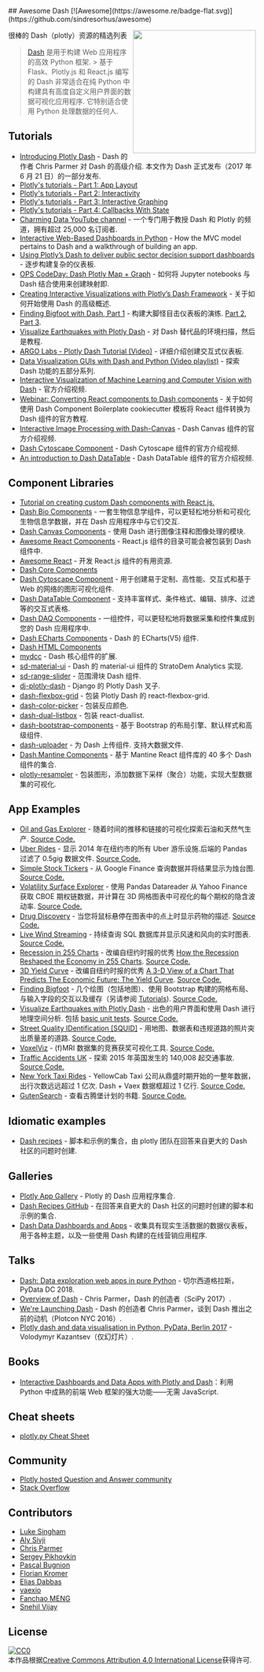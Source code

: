 <div class="github-widget" data-repo="ucg8j/awesome-dash"></div>
<script async src="https://pagead2.googlesyndication.com/pagead/js/adsbygoogle.js"></script><ins class="adsbygoogle" style="display:block" data-ad-client="ca-pub-6890694312814945" data-ad-slot="5473692530" data-ad-format="auto"  data-full-width-responsive="true"></ins><script>(adsbygoogle = window.adsbygoogle || []).push({});</script>
## Awesome Dash  [![Awesome](https://awesome.re/badge-flat.svg)](https://github.com/sindresorhus/awesome)

[<img src="https://cdn.rawgit.com/plotly/dash-docs/b1178b4e/images/dash-logo-stripe.svg" align="right" width="250">](https://plot.ly/products/dash/)


很棒的 Dash（plotly）资源的精选列表

> [Dash](https://plot.ly/products/dash/) 是用于构建 Web 应用程序的高效 Python 框架.
 &gt; 基于 Flask、Plotly.js 和 React.js 编写的 Dash 非常适合在纯 Python 中构建具有高度自定义用户界面的数据可视化应用程序. 它特别适合使用 Python 处理数据的任何人.


## Tutorials
- [Introducing Plotly Dash](https://medium.com/@plotlygraphs/introducing-dash-5ecf7191b503)  - Dash 的作者 Chris Parmer 对 Dash 的高级介绍. 本文作为 Dash 正式发布（2017 年 6 月 21 日）的一部分发布.
- [Plotly's tutorials - Part 1: App Layout](https://plot.ly/dash/getting-started)
- [Plotly's tutorials - Part 2: Interactivity](https://plot.ly/dash/getting-started-part-2)
- [Plotly's tutorials - Part 3: Interactive Graphing](https://plot.ly/dash/interactive-graphing)
- [Plotly's tutorials - Part 4: Callbacks With State](https://plot.ly/dash/state)
- [Charming Data YouTube channel](https://www.youtube.com/charmingdata) - 一个专门用于教授 Dash 和 Plotly 的频道，拥有超过 25,000 名订阅者.
- [Interactive Web-Based Dashboards in Python](https://alysivji.github.io/reactive-dashboards-with-dash.html) - How the MVC model pertains to Dash and a walkthrough of building an app.
- [Using Plotly’s Dash to deliver public sector decision support dashboards](https://medium.com/a-r-g-o/using-plotlys-dash-to-deliver-public-sector-decision-support-dashboards-ac863fa829fb) - 逐步构建复杂的仪表板.
- [OPS CodeDay: Dash Plotly Map + Graph](https://radumas.info/blog/tutorial/2017/08/10/codeday.html) - 如何将 Jupyter notebooks 与 Dash 结合使用来创建映射即.
- [Creating Interactive Visualizations with Plotly’s Dash Framework](http://pbpython.com/plotly-dash-intro.html) - 关于如何开始使用 Dash 的高级概述.
- [Finding Bigfoot with Dash, Part 1](https://timothyrenner.github.io/posts/bigfoot-with-dash-part-1/) - 构建大脚怪目击仪表板的演练. [Part 2](https://timothyrenner.github.io/posts/bigfoot-with-dash-part-2), [Part 3](https://timothyrenner.github.io/posts/bigfoot-with-dash-part-3/).
- [Visualize Earthquakes with Plotly Dash](https://www.giacomodebidda.com/visualize-earthquakes-with-plotly-dash/) - 对 Dash 替代品的环境扫描，然后是教程.
- [ARGO Labs - Plotly Dash Tutorial (Video)](https://www.youtube.com/watch?v=yfWJXkySfe0) - 详细介绍创建交互式仪表板.
- [Data Visualization GUIs with Dash and Python (Video playlist)](https://www.youtube.com/watch?v=J_Cy_QjG6NE&list=PLQVvvaa0QuDfsGImWNt1eUEveHOepkjqt) - 探索 Dash 功能的五部分系列.
- [Interactive Visualization of Machine Learning and Computer Vision with Dash](https://www.youtube.com/watch?v=3F5AR-uUqJc) - 官方介绍视频.
- [Webinar: Converting React components to Dash components](https://www.youtube.com/watch?v=wifoPPRgG_I) - 关于如何使用 Dash Component Boilerplate cookiecutter 模板将 React 组件转换为 Dash 组件的官方教程.
- [Interactive Image Processing with Dash-Canvas](https://www.youtube.com/watch?v=LKXSFBB5ccI) - Dash Canvas 组件的官方介绍视频.
- [Dash Cytoscape Component](https://www.youtube.com/watch?v=snXcIsCMQgk) - Dash Cytoscape 组件的官方介绍视频.
- [An introduction to Dash DataTable](https://www.youtube.com/watch?v=dueejcyrYh8) - Dash DataTable 组件的官方介绍视频.

## Component Libraries
- [Tutorial on creating custom Dash components with React.js.](https://plot.ly/dash/plugins)
- [Dash Bio Components](https://dash.plot.ly/dash-bio) - 一套生物信息学组件，可以更轻松地分析和可视化生物信息学数据，并在 Dash 应用程序中与它们交互.
- [Dash Canvas Components](https://dash.plot.ly/canvas) - 使用 Dash 进行图像注释和图像处理的模块.
- [Awesome React Components](https://github.com/brillout/awesome-react-components) - React.js 组件的目录可能会被包装到 Dash 组件中.
- [Awesome React](https://github.com/enaqx/awesome-react) - 开发 React.js 组件的有用资源.
- [Dash Core Components](https://github.com/plotly/dash-core-components)
- [Dash Cytoscape Component](https://dash.plot.ly/cytoscape) - 用于创建易于定制、高性能、交互式和基于 Web 的网络的图形可视化组件.
- [Dash DataTable Component](https://dash.plot.ly/datatable) - 支持丰富样式、条件格式、编辑、排序、过滤等的交互式表格.
- [Dash DAQ Components](https://dash.plot.ly/dash-daq) - 一组控件，可以更轻松地将数据采集和控件集成到您的 Dash 应用程序中.
- [Dash ECharts Components](https://github.com/mergeforward/dash_echarts) - Dash 的 ECharts(V5) 组件.
- [Dash HTML Components](https://github.com/plotly/dash-html-components)
- [mydcc](https://github.com/jimmybow/mydcc) - Dash 核心组件的扩展.
- [sd-material-ui](https://github.com/StratoDem/sd-material-ui) - Dash 的 material-ui 组件的 StratoDem Analytics 实现.
- [sd-range-slider](https://github.com/StratoDem/sd-range-slider) - 范围滑块 Dash 组件.
- [dj-plotly-dash](https://github.com/pikhovkin/dj-plotly-dash) - Django 的 Plotly Dash 叉子.
- [dash-flexbox-grid](https://github.com/pikhovkin/dash-flexbox-grid) - 包装 Plotly Dash 的 react-flexbox-grid.
- [dash-color-picker](https://github.com/vivekvs1/dash-color-picker) - 包装反应颜色.
- [dash-dual-listbox](https://github.com/vivekvs1/dash-dual-listbox) - 包装 react-duallist.
- [dash-bootstrap-components](https://dash-bootstrap-components.opensource.asidatascience.com/) - 基于 Bootstrap 的布局引擎、默认样式和高级组件.
- [dash-uploader](https://github.com/np-8/dash-uploader)  - 为 Dash 上传组件. 支持大数据文件.
- [Dash Mantine Components](https://github.com/snehilvj/dash-mantine-components) - 基于 Mantine React 组件库的 40 多个 Dash 组件的集合.
- [plotly-resampler](https://github.com/predict-idlab/plotly-resampler) - 包装图形，添加数据下采样（聚合）功能，实现大型数据集的可视化.

## App Examples
- [Oil and Gas Explorer](https://plot.ly/dash/gallery/new-york-oil-and-gas/) - 随着时间的推移和链接的可视化探索石油和天然气生产. [Source Code.](https://github.com/plotly/dash-oil-and-gas-demo)
- [Uber Rides](https://plot.ly/dash/gallery/uber-rides/) - 显示 2014 年在纽约市的所有 Uber 游乐设施.后端的 Pandas 过滤了 0.5gig 数据文件. [Source Code.](https://github.com/plotly/dash-uber-rides-demo)
- [Simple Stock Tickers](https://plot.ly/dash/gallery/stock-tickers/) - 从 Google Finance 查询数据并将结果显示为烛台图. [Source Code.](https://github.com/plotly/dash-stock-tickers-demo-app)
- [Volatility Surface Explorer](https://plot.ly/dash/gallery/volatility-surface) - 使用 Pandas Datareader 从 Yahoo Finance 获取 CBOE 期权链数据，并计算在 3D 网格图表中可视化的每个期权的隐含波动率. [Source Code.](https://github.com/plotly/dash-volatility-surface)
- [Drug Discovery](https://plot.ly/dash/gallery/drug-explorer/) - 当您将鼠标悬停在图表中的点上时显示药物的描述. [Source Code.](https://github.com/plotly/dash-drug-discovery-demo/)
- [Live Wind Streaming](https://plot.ly/dash/gallery/live-wind-data/) - 持续查询 SQL 数据库并显示风速和风向的实时图表. [Source Code.](https://github.com/plotly/dash-sample-apps/tree/main/apps/dash-wind-streaming)
- [Recession in 255 Charts](https://plot.ly/dash/gallery/recession-report/) - 改编自纽约时报的优秀 [How the Recession Reshaped the Economy in 255 Charts](https://www.nytimes.com/interactive/2014/06/05/upshot/how-the-recession-reshaped-the-economy-in-255-charts.html). [Source Code.](https://github.com/plotly/dash-recession-report-demo)
- [3D Yield Curve](https://plot.ly/dash/gallery/yield-curve/) - 改编自纽约时报的优秀 [A 3-D View of a Chart That Predicts The Economic Future: The Yield Curve](https://www.nytimes.com/interactive/2015/03/19/upshot/3d-yield-curve-economic-growth.html). [Source Code.](https://github.com/plotly/dash-yield-curve)
- [Finding Bigfoot](https://bigfoot-sightings-dash.herokuapp.com/) - 几个绘图（包括地图）、使用 Bootstrap 构建的网格布局、与输入字段的交互以及缓存（另请参阅 [Tutorials](#tutorials)). [Source Code.](https://github.com/timothyrenner/bigfoot-dash-app)
- [Visualize Earthquakes with Plotly Dash](https://belle-croissant-54211.herokuapp.com/)  - 出色的用户界面和使用 Dash 进行地理空间分析. 包括 [basic unit tests](https://github.com/jackdbd/dash-earthquakes/tree/master/tests). [Source Code.](https://github.com/jackdbd/dash-earthquakes)
- [Street Quality IDentification [SQUID]](https://squid-syracuse.herokuapp.com/) - 用地图、数据表和违规道路的照片突出质量差的道路. [Source Code.](https://github.com/amyoshino/SQUID-Syracuse-Dashboard)
- [VoxelViz](http://lukas-snoek.com/voxelviz) - (f)MRI 数据集的竞赛获奖可视化工具. [Source Code.](https://github.com/lukassnoek/VoxelViz)
- [Traffic Accidents UK](https://traffic-accidents-uk.herokuapp.com/) - 探索 2015 年英国发生的 140,008 起交通事故. [Source Code.](https://github.com/richard-muir/uk-car-accidents)
- [New York Taxi Rides](https://dash.vaex.io/)  - YellowCab Taxi 公司从鼎盛时期开始的一整年数据，出行次数远远超过 1 亿次.  Dash + Vaex 数据框超过 1 亿行. [Source Code.](https://github.com/vaexio/dash-120million-taxi-app)
- [GutenSearch](https://gutensearch.com/) - 查看古腾堡计划的书籍. [Source Code.](https://github.com/cordb/gutensearch)

## Idiomatic examples
- [Dash recipes](https://github.com/plotly/dash-recipes) - 脚本和示例的集合，由 plotly 团队在回答来自更大的 Dash 社区的问题时创建.

## Galleries
- [Plotly App Gallery](https://plot.ly/dash/gallery) - Plotly 的 Dash 应用程序集合.
- [Dash Recipes GitHub](https://github.com/plotly/dash-recipes) - 在回答来自更大的 Dash 社区的问题时创建的脚本和示例的集合.
- [Dash Data Dashboards and Apps](https://www.dashboardom.com/) - 收集具有现实生活数据的数据仪表板，用于各种主题，以及一些使用 Dash 构建的在线营销应用程序.

## Talks
- [Dash: Data exploration web apps in pure Python](https://www.youtube.com/watch?v=eusglTlW4OA) - 切尔西道格拉斯，PyData DC 2018.
- [Overview of Dash](https://www.youtube.com/watch?v=sea2K4AuPOk) - Chris Parmer，Dash 的创造者（SciPy 2017）.
- [We're Launching Dash](https://www.youtube.com/watch?v=5BAthiN0htc&t=1s) - Dash 的创造者 Chris Parmer，谈到 Dash 推出之前的动机（Plotcon NYC 2016）.
- [Plotly dash and data visualisation in Python, PyData, Berlin 2017](https://www.slideshare.net/vladimirkazantsev/plotly-dash-and-data-visualisation-in-python) - Volodymyr Kazantsev（仅幻灯片）.

## Books
- [Interactive Dashboards and Data Apps with Plotly and Dash](https://www.amazon.com/Interactive-Dashboards-Data-Apps-Plotly-ebook/dp/B08XMW45VY)：利用 Python 中成熟的前端 Web 框架的强大功能——无需 JavaScript.

## Cheat sheets
- [plotly.py Cheat Sheet](https://images.plot.ly/plotly-documentation/images/python_cheat_sheet.pdf)

## Community
- [Plotly hosted Question and Answer community](https://community.plot.ly)
- [Stack Overflow](https://stackoverflow.com/questions/tagged/plotly-dash)

## Contributors
- [Luke Singham](https://lukesingham.com/)
- [Aly Sivji](https://alysivji.github.io/)
- [Chris Parmer](https://github.com/chriddyp)
- [Sergey Pikhovkin](https://github.com/pikhovkin)
- [Pascal Bugnion](https://pascalbugnion.net)
- [Florian Kromer](https://github.com/fkromer)
- [Elias Dabbas](https://www.dashboardom.com)
- [vaexio](https://github.com/vaexio)
- [Fanchao MENG](https://github.com/pingf)
- [Snehil Vijay](https://github.com/snehilvj)

## License
[![CC0](http://mirrors.creativecommons.org/presskit/buttons/88x31/svg/cc-zero.svg) ](https://creativecommons.org/publicdomain/zero/1.0/)<br /> 本作品根据<a rel="license" href="http://creativecommons.org/licenses/by/4.0/">Creative Commons Attribution 4.0 International License</a>获得许可.
